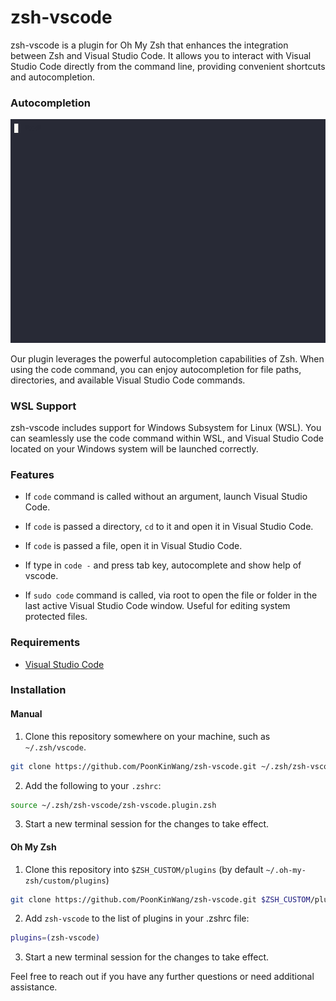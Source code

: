 # zsh-vscode

zsh-vscode is a plugin for Oh My Zsh that enhances the integration between Zsh and Visual Studio Code. It allows you to interact with Visual Studio Code directly from the command line, providing convenient shortcuts and autocompletion. 

### Autocompletion
[![autocompletion](.zsh-vscode.gif)](https://asciinema.org/a/Qkpnx9fyBLNYtyx9dPIvrxeKz)

Our plugin leverages the powerful autocompletion capabilities of Zsh. When using the code command, you can enjoy autocompletion for file paths, directories, and available Visual Studio Code commands.

### WSL Support
zsh-vscode includes support for Windows Subsystem for Linux (WSL). You can seamlessly use the code command within WSL, and Visual Studio Code located on your Windows system will be launched correctly. 

### Features

 * If `code` command is called without an argument, launch Visual Studio Code.

 * If `code` is passed a directory, `cd` to it and open it in Visual Studio Code.

 * If `code` is passed a file, open it in Visual Studio Code.

 * If type in `code -` and press tab key, autocomplete and show help of vscode. 

 * If `sudo code` command is called, via root to open the file or folder in the last active Visual Studio Code window. Useful for editing system protected files.

### Requirements

 * [Visual Studio Code](https://code.visualstudio.com/)


### Installation

#### Manual

1. Clone this repository somewhere on your machine, such as `~/.zsh/vscode`.

  ```sh
  git clone https://github.com/PoonKinWang/zsh-vscode.git ~/.zsh/zsh-vscode
  ```

2. Add the following to your `.zshrc`:

  ```sh
  source ~/.zsh/zsh-vscode/zsh-vscode.plugin.zsh
  ```

3. Start a new terminal session for the changes to take effect.

#### Oh My Zsh

1. Clone this repository into `$ZSH_CUSTOM/plugins` (by default `~/.oh-my-zsh/custom/plugins`)

  ```sh
  git clone https://github.com/PoonKinWang/zsh-vscode.git $ZSH_CUSTOM/plugins/zsh-vscode
  ```

2. Add `zsh-vscode` to the list of plugins in your .zshrc file:

  ```sh
  plugins=(zsh-vscode)
  ```

3. Start a new terminal session for the changes to take effect.

Feel free to reach out if you have any further questions or need additional assistance.